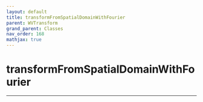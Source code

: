 ```yaml
---
layout: default
title: transformFromSpatialDomainWithFourier
parent: WVTransform
grand_parent: Classes
nav_order: 168
mathjax: true
---
```


#  transformFromSpatialDomainWithFourier




---

